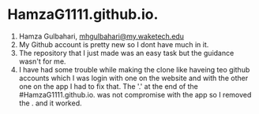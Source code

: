 # HamzaG1111.github.io.
1. Hamza Gulbahari, mhgulbahari@my.waketech.edu
2. My Github account is pretty new so I dont have much in it.
3. The repository that I just made was an easy task but the guidance wasn't for me.
4. I have had some trouble while making the clone like haveing teo github accounts which I was login with one on the website and with the other one on the app I had to fix that. The '.' at the end of the #HamzaG1111.github.io. was not compromise with the app so I removed the . and it worked.
